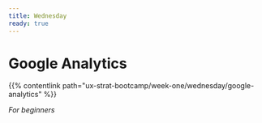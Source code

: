 ```yaml
---
title: Wednesday
ready: true
---
```


# **Google Analytics**

{{% contentlink path="ux-strat-bootcamp/week-one/wednesday/google-analytics" %}}

*For beginners*